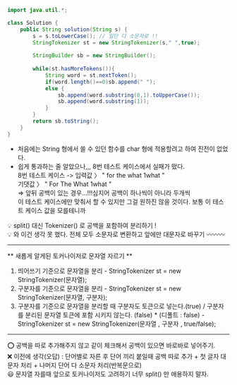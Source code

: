 ```java
import java.util.*;

class Solution {
    public String solution(String s) {
        s = s.toLowerCase(); // 일단 다 소문자로 !!
        StringTokenizer st = new StringTokenizer(s," ",true);
        
        StringBuilder sb = new StringBuilder();
        
        while(st.hasMoreTokens()){
            String word = st.nextToken();
            if(word.length()==0)sb.append(" ");
            else {
                sb.append(word.substring(0,1).toUpperCase());
                sb.append(word.substring(1));
            }
        }
        return sb.toString();
    }
}
```

- 처음에는 String 형에서 쓸 수 있던 함수를 char 형에 적용할려고 하여 진전이 없었다.   
- 쉽게 통과하는 줄 알았으나,,, 8번 테스트 케이스에서 실패가 떴다.  
  8번 테스트 케이스 -> 입력값 〉   "  for the what 1what  "  
                  기댓값 〉   "  For The What 1what  "   
 => 앞뒤 공백이 있는 경우...!!!심지어 공백이 하나씩이 아니라 두개씩  
  이 테스트 케이스에만 맞춰서 할 수 있지만 그걸 원하진 않을 것이다. 보통 이 테스트 케이스 값을 모를테니까     

💡 split() 대신 Tokenizer() 로 공백을 포함하여 분리하기 !   
💡 와 이건 생각 못 했다. 전체 모두 소문자로 변환하고 앞에만 대문자로 바꾸기 〰️〰️〰️  

---
** 새롭게 알게된 토커나이저로 문자열 자르기 **  
1. 띄어쓰기 기준으로 문자열을 분리 - StringTokenizer st = new StringTokenizer(문자열);    
2. 구분자를 기준으로 문자열을 분리 - StringTokenizer st = new StringTokenizer(문자열, 구분자);    
3. 구분자를 기준으로 문자열을 분리할 때 구분자도 토큰으로 넣는다.(true) / 구분자를 분리된 문자열 토큰에 포함 시키지 않는다. (false) * (디폴트 : false) - StringTokenizer st = new StringTokenizer(문자열 , 구분자 , true/false);
---

⭕️ 공백을 따로 추가해주지 않고 같이 체크해서 공백이 있으면 바로바로 넣어주기.  
❌ 이전에 생각(오답) : 단어별로 자른 후 단어 끼리 붙일때 공백 따로 추가 + 첫 글자 대문자 처리 + 나머지 단어 다 소문자 처리(반복문으로)  
😃 문자열 자를때 앞으로 토커나이저도 고려하기 너무 split() 만 애용하지 말자. 

